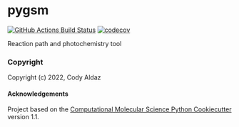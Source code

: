 pygsm
==============================
[//]: # (Badges)
[![GitHub Actions Build Status](https://github.com/REPLACE_WITH_OWNER_ACCOUNT/pygsm/workflows/CI/badge.svg)](https://github.com/REPLACE_WITH_OWNER_ACCOUNT/pygsm/actions?query=workflow%3ACI)
[![codecov](https://codecov.io/gh/REPLACE_WITH_OWNER_ACCOUNT/pygsm/branch/main/graph/badge.svg)](https://codecov.io/gh/REPLACE_WITH_OWNER_ACCOUNT/pygsm/branch/main)


Reaction path and photochemistry tool

### Copyright

Copyright (c) 2022, Cody Aldaz


#### Acknowledgements
 
Project based on the 
[Computational Molecular Science Python Cookiecutter](https://github.com/molssi/cookiecutter-cms) version 1.1.
